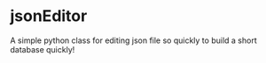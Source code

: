 # jsonEditor
A simple python class for editing json file so quickly to build a short database quickly!
